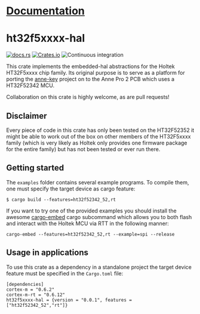 # [Documentation](https://docs.rs/ht32f5xxxx-hal)

ht32f5xxxx-hal
=============

[![docs.rs](https://docs.rs/ht32f5xxxx-hal/badge.svg)](https://docs.rs/ht32f5xxxx-hal)
[![Crates.io](https://img.shields.io/crates/v/ht32f5xxxx-hal.svg)](https://crates.io/crates/ht32f5xxxx-hal)
![Continuous integration](https://github.com/ht32-rs/ht32f5xxxx-hal/workflows/Continuous%20integration/badge.svg)

This crate implements the embedded-hal abstractions for the Holtek HT32F5xxxx chip family. Its original purpose is to serve
as a platform for porting the [anne-key](https://github.com/ah-/anne-key) project on to the Anne Pro 2 PCB which uses a
HT32F52342 MCU.

Collaboration on this crate is highly welcome, as are pull requests!

## Disclaimer
Every piece of code in this crate has only been tested on the HT32F52352 it might be able to work out of the box on other
members of the HT32F5xxxx family (which is very likely as Holtek only provides one firmware package for the entire family) but
has not been tested or ever run there.

## Getting started
The `examples` folder contains several example programs. To compile
them, one must specify the target device as cargo feature:
```
$ cargo build --features=ht32f52342_52,rt
```

If you want to try one of the provided examples you should install the awesome
[cargo-embed](https://github.com/probe-rs/cargo-embed) cargo subcommand which
allows you to both flash and interact with the Holtek MCU via RTT in the
following manner:
```
cargo-embed --features=ht32f52342_52,rt --example=spi --release
```

## Usage in applications
To use this crate as a dependency in a standalone project the
target device feature must be specified in the `Cargo.toml` file:
```
[dependencies]
cortex-m = "0.6.2"
cortex-m-rt = "0.6.12"
ht32f5xxxx-hal = {version = "0.0.1", features = ["ht32f52342_52","rt"]}
```
